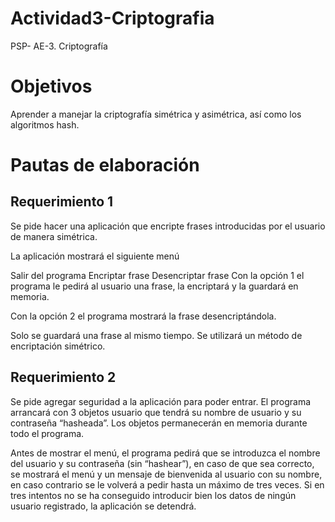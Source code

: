 # Actividad3-Criptografia
PSP- AE-3. Criptografía


# Objetivos
Aprender a manejar la criptografía simétrica y asimétrica, así como los algoritmos hash.

# Pautas de elaboración

## Requerimiento 1

Se pide hacer una aplicación que encripte frases introducidas por el usuario de manera simétrica.

La aplicación mostrará el siguiente menú

Salir del programa
Encriptar frase
Desencriptar frase
Con la opción 1 el programa le pedirá al usuario una frase, la encriptará y la guardará en memoria.

Con la opción 2 el programa mostrará la frase desencriptándola.

Solo se guardará una frase al mismo tiempo. Se utilizará un método de encriptación simétrico.

## Requerimiento 2

Se pide agregar seguridad a la aplicación para poder entrar. El programa arrancará con 3 objetos usuario que tendrá su nombre de usuario y su contraseña “hasheada”. Los objetos permanecerán en memoria durante todo el programa.

Antes de mostrar el menú, el programa pedirá que se introduzca el nombre del usuario y su contraseña (sin “hashear”), en caso de que sea correcto, se mostrará el menú y un mensaje de bienvenida al usuario con su nombre, en caso contrario se le volverá a pedir hasta un máximo de tres veces. Si en tres intentos no se ha conseguido introducir bien los datos de ningún usuario registrado, la aplicación se detendrá.
